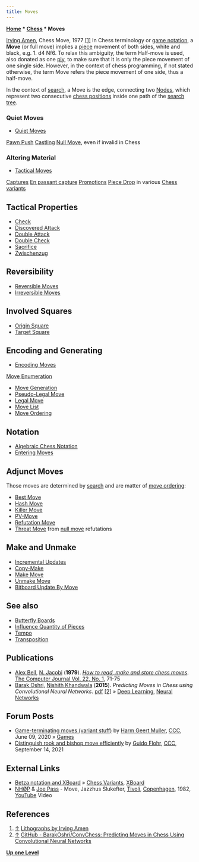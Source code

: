 ```yaml
---
title: Moves
---
```

**[Home](Home "Home") \* [Chess](Chess "Chess") \* Moves**



 [](http://www.irvingamen.com/works/ChessMove.htm) [Irving Amen](Category:Irving_Amen "Category:Irving Amen"), Chess Move, 1977 <a id="cite-note-1" href="#cite-ref-1">[1]</a> 
In Chess terminology or [game notation](Game_Notation "Game Notation"), a **Move** (or full move) implies a [piece](Pieces "Pieces") movement of both sides, white and black, e.g. 1. d4 Nf6. To relax this ambiguity, the term Half-move is used, also donated as one [ply](Ply "Ply"), to make sure that it is only the piece movement of one single side. However, in the context of chess programming, if not stated otherwise, the term Move refers the piece movement of one side, thus a half-move.


In the context of [search](Search "Search"), a Move is the edge, connecting two [Nodes](Node "Node"), which represent two consecutive [chess positions](Chess_Position "Chess Position") inside one path of the [search tree](Search_Tree "Search Tree"). 



### Quiet Moves


* [Quiet Moves](Quiet_Moves "Quiet Moves")


 [Pawn Push](Pawn_Push "Pawn Push")
 [Castling](Castling "Castling")
 [Null Move](Null_Move "Null Move"), even if invalid in Chess
### Altering Material


* [Tactical Moves](Tactical_Moves "Tactical Moves")


 [Captures](Captures "Captures")
 [En passant capture](En_passant "En passant")
 [Promotions](Promotions "Promotions")
 [Piece Drop](index.php?title=Piece_Drop&action=edit&redlink=1 "Piece Drop (page does not exist)") in various [Chess variants](Games#ChessVariants "Games")
## Tactical Properties


* [Check](Check "Check")
* [Discovered Attack](Discovered_Attack "Discovered Attack")
* [Double Attack](Double_Attack "Double Attack")
* [Double Check](Double_Check "Double Check")
* [Sacrifice](Sacrifice "Sacrifice")
* [Zwischenzug](Zwischenzug "Zwischenzug")


## Reversibility


* [Reversible Moves](Reversible_Moves "Reversible Moves")
* [Irreversible Moves](Irreversible_Moves "Irreversible Moves")


## Involved Squares


* [Origin Square](Origin_Square "Origin Square")
* [Target Square](Target_Square "Target Square")


## Encoding and Generating


* [Encoding Moves](Encoding_Moves "Encoding Moves")


 [Move Enumeration](Encoding_Moves#Enumeration "Encoding Moves")
* [Move Generation](Move_Generation "Move Generation")
* [Pseudo-Legal Move](Pseudo-Legal_Move "Pseudo-Legal Move")
* [Legal Move](Legal_Move "Legal Move")
* [Move List](Move_List "Move List")
* [Move Ordering](Move_Ordering "Move Ordering")


## Notation


* [Algebraic Chess Notation](Algebraic_Chess_Notation "Algebraic Chess Notation")
* [Entering Moves](Entering_Moves "Entering Moves")


## Adjunct Moves


Those moves are determined by [search](Search "Search") and are matter of [move ordering](Move_Ordering "Move Ordering"):



* [Best Move](Best_Move "Best Move")
* [Hash Move](Hash_Move "Hash Move")
* [Killer Move](Killer_Move "Killer Move")
* [PV-Move](PV-Move "PV-Move")
* [Refutation Move](Refutation_Move "Refutation Move")
* [Threat Move](Threat_Move "Threat Move") from [null move](Null_Move_Pruning "Null Move Pruning") refutations


## Make and Unmake


* [Incremental Updates](Incremental_Updates "Incremental Updates")
* [Copy-Make](Copy-Make "Copy-Make")
* [Make Move](Make_Move "Make Move")
* [Unmake Move](Unmake_Move "Unmake Move")
* [Bitboard Update By Move](General_Setwise_Operations#UpdateByMove "General Setwise Operations")


## See also


* [Butterfly Boards](Butterfly_Boards "Butterfly Boards")
* [Influence Quantity of Pieces](Influence_Quantity_of_Pieces "Influence Quantity of Pieces")
* [Tempo](Tempo "Tempo")
* [Transposition](Transposition "Transposition")


## Publications


* [Alex Bell](Alex_Bell "Alex Bell"), [N. Jacobi](http://www.springerlink.com/content/?Author=N.+Jacobi) (**1979**). *[How to read, make and store chess moves](http://comjnl.oxfordjournals.org/content/22/1/71.abstract)*. [The Computer Journal Vol. 22, No. 1](http://comjnl.oxfordjournals.org/content/22/1.toc), 71-75
* [Barak Oshri](Barak_Oshri "Barak Oshri"), [Nishith Khandwala](Nishith_Khandwala "Nishith Khandwala") (**2015**). *Predicting Moves in Chess using Convolutional Neural Networks*. [pdf](http://vision.stanford.edu/teaching/cs231n/reports/2015/pdfs/ConvChess.pdf) <a id="cite-note-2" href="#cite-ref-2">[2]</a> » [Deep Learning](Deep_Learning "Deep Learning"), [Neural Networks](Neural_Networks "Neural Networks")


## Forum Posts


* [Game-terminating moves (variant stuff)](http://www.talkchess.com/forum3/viewtopic.php?f=7&t=74140) by [Harm Geert Muller](Harm_Geert_Muller "Harm Geert Muller"), [CCC](CCC "CCC"), June 09, 2020 » [Games](Games "Games")
* [Distinguish rook and bishop move efficiently](http://www.talkchess.com/forum3/viewtopic.php?f=7&t=78164) by [Guido Flohr](index.php?title=Guido_Flohr&action=edit&redlink=1 "Guido Flohr (page does not exist)"), [CCC](CCC "CCC"), September 14, 2021


## External Links


* [Betza notation and XBoard](http://www.gnu.org/software/xboard/Betza.html) » [Chess Variants](Chess#Variants "Chess"), [XBoard](XBoard "XBoard")
* [NHØP](Category:NHOP "Category:NHOP") & [Joe Pass](Category:Joe_Pass "Category:Joe Pass") - Move, Jazzhus Slukefter, [Tivoli](https://en.wikipedia.org/wiki/Tivoli_Gardens), [Copenhagen](https://en.wikipedia.org/wiki/Copenhagen), 1982, [YouTube](https://en.wikipedia.org/wiki/YouTube) Video


 
## References


1. <a id="cite-ref-1" href="#cite-note-1">↑</a> [Lithographs by Irving Amen](http://www.irvingamen.com/lithograph.htm)
2. <a id="cite-ref-2" href="#cite-note-2">↑</a> [GitHub - BarakOshri/ConvChess: Predicting Moves in Chess Using Convolutional Neural Networks](https://github.com/BarakOshri/ConvChess)

**[Up one Level](Chess "Chess")**







 
